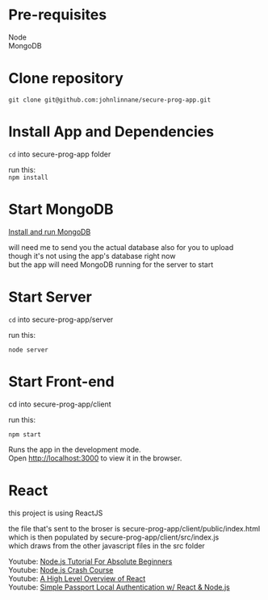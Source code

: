 # Pre-requisites

Node  
MongoDB

# Clone repository

`git clone git@github.com:johnlinnane/secure-prog-app.git`

# Install App and Dependencies

`cd` into secure-prog-app folder

run this:  
`npm install`  


# Start MongoDB

[Install and run MongoDB](https://docs.mongodb.com/guides/server/install/)

will need me to send you the actual database also for you to upload  
though it's not using the app's database right now  
but the app will need MongoDB running for the server to start


# Start Server

`cd` into secure-prog-app/server

run this:  

`node server`

# Start Front-end

cd into secure-prog-app/client

run this:

`npm start`

Runs the app in the development mode.\
Open [http://localhost:3000](http://localhost:3000) to view it in the browser.

# React

this project is using ReactJS

the file that's sent to the broser is secure-prog-app/client/public/index.html  
which is then populated by secure-prog-app/client/src/index.js  
which draws from the other javascript files in the src folder

Youtube: [Node.js Tutorial For Absolute Beginners](https://www.youtube.com/watch?v=U8XF6AFGqlc)  
Youtube: [Node.js Crash Course](https://www.youtube.com/watch?v=fBNz5xF-Kx4)  
Youtube: [A High Level Overview of React](https://www.youtube.com/watch?v=FRjlF74_EZk)  
Youtube: [Simple Passport Local Authentication w/ React & Node.js](https://www.youtube.com/watch?v=IUw_TgRhTBE)  
